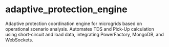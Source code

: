 # adaptive_protection_engine
Adaptive protection coordination engine for microgrids based on operational scenario analysis. Automates TDS and Pick-Up calculation using short-circuit and load data, integrating PowerFactory, MongoDB, and WebSockets.
